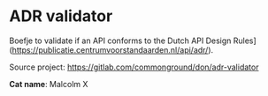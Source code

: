 # ADR validator

Boefje to validate if an API conforms to the Dutch API Design Rules](https://publicatie.centrumvoorstandaarden.nl/api/adr/).

Source project: https://gitlab.com/commonground/don/adr-validator


**Cat name**: Malcolm X

